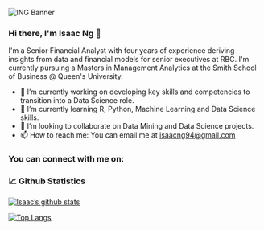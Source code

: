 ![ING Banner](https://user-images.githubusercontent.com/86623708/146691106-9e240cd4-d506-4b02-b0f5-4203dcf0058f.png)

### Hi there, I'm Isaac Ng 👋

I'm a Senior Financial Analyst with four years of experience deriving insights from data and financial models for senior executives at RBC.  I'm currently pursuing a Masters in Management Analytics at the Smith School of Business @ Queen's University.

- 🔭 I’m currently working on developing key skills and competencies to transition into a Data Science role. 
- 🌱 I’m currently learning R, Python, Machine Learning and Data Science skills. 
- 👯 I’m looking to collaborate on Data Mining and Data Science projects. 
- 📫 How to reach me: You can email me at isaacng94@gmail.com

### You can connect with me on:



### 📈 Github Statistics
[![Isaac’s github stats](https://github-readme-stats.vercel.app/api?username=ngxx9580)](https://github.com/ngxx9580)

[![Top Langs](https://github-readme-stats.vercel.app/api/top-langs/?username=ngxx9580&layout=compact)](https://github.com/ngxx9580)


<!--
**ngxx9580/ngxx9580** is a ✨ _special_ ✨ repository because its `README.md` (this file) appears on your GitHub profile.

Here are some ideas to get you started:

- 🔭 I’m currently working on developing key skills and competencies to transition into a Data Science role. 
- 🌱 I’m currently learning R, Python, Machine Learning, Data Science and Data Analytic skills. 
- 👯 I’m looking to collaborate on Data Mining and Data Science projects. 
- 📫 How to reach me: You can email me at isaacng94@gmail.com
- ⚡ Fun fact: ...
-->
